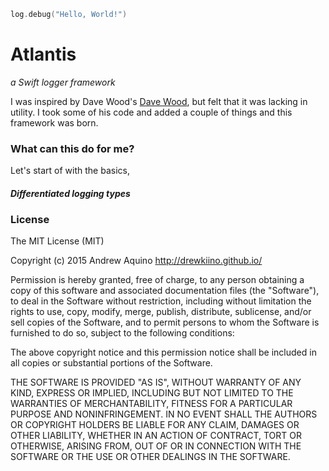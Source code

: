
```swift
log.debug("Hello, World!")
```

# Atlantis
*a  Swift logger framework*

I was inspired by Dave Wood's [Dave Wood](https://github.com/DaveWoodCom/XCGLogger), but felt that it was lacking in utility. I took some of his code and added a couple of things and this framework was born. 

### What can this do for me?

Let's start of with the basics,
##### Differentiated logging types

### License
The MIT License (MIT)

Copyright (c) 2015 Andrew Aquino http://drewkiino.github.io/

Permission is hereby granted, free of charge, to any person obtaining a copy
of this software and associated documentation files (the "Software"), to deal
in the Software without restriction, including without limitation the rights
to use, copy, modify, merge, publish, distribute, sublicense, and/or sell
copies of the Software, and to permit persons to whom the Software is
furnished to do so, subject to the following conditions:

The above copyright notice and this permission notice shall be included in all
copies or substantial portions of the Software.

THE SOFTWARE IS PROVIDED "AS IS", WITHOUT WARRANTY OF ANY KIND, EXPRESS OR
IMPLIED, INCLUDING BUT NOT LIMITED TO THE WARRANTIES OF MERCHANTABILITY,
FITNESS FOR A PARTICULAR PURPOSE AND NONINFRINGEMENT. IN NO EVENT SHALL THE
AUTHORS OR COPYRIGHT HOLDERS BE LIABLE FOR ANY CLAIM, DAMAGES OR OTHER
LIABILITY, WHETHER IN AN ACTION OF CONTRACT, TORT OR OTHERWISE, ARISING FROM,
OUT OF OR IN CONNECTION WITH THE SOFTWARE OR THE USE OR OTHER DEALINGS IN THE
SOFTWARE.